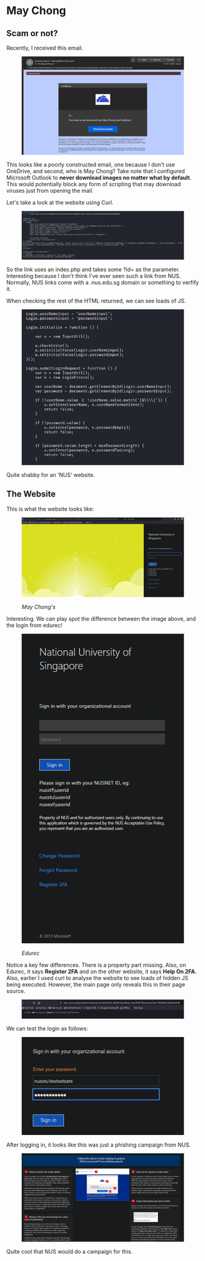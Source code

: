 # May Chong

## Scam or not?

Recently, I received this email.

<figure><img src="../../.gitbook/assets/image (158) (2).png" alt=""><figcaption></figcaption></figure>

This looks like a poorly constructed email, one because I don't use OneDrive, and second, who is May Chong? Take note that I configured Microsoft Outlook to **never download images no matter what by default**. This would potentially block any form of scripting that may download viruses just from opening the mail.&#x20;

Let's take a look at the website using Curl.

<figure><img src="../../.gitbook/assets/image (153) (2).png" alt=""><figcaption></figcaption></figure>

So the link uses an index.php and takes some ?id= as the parameter. Interesting because I don't think I've ever seen such a link from NUS. Normally, NUS links come with a .nus.edu.sg domain or something to verfify it.&#x20;

When checking the rest of the HTML returned, we can see loads of JS.

<figure><img src="../../.gitbook/assets/image (156) (2).png" alt=""><figcaption></figcaption></figure>

Quite shabby for an 'NUS' website.&#x20;

## The Website

This is what the website looks like:

<figure><img src="../../.gitbook/assets/image (147) (2).png" alt=""><figcaption><p><em>May Chong's</em></p></figcaption></figure>

Interesting. We can play spot the difference between the image above, and the login from edurec!

<figure><img src="../../.gitbook/assets/image (160) (2).png" alt=""><figcaption><p><em>Edurec</em></p></figcaption></figure>

Notice a key few differences. There is a property part missing. Also, on Edurec, it says **Register 2FA** and on the other website, it says **Help On 2FA.** Also, earlier I used curl to analyse the website to see loads of hidden JS being executed. However, the main page only reveals this in their page source.

<figure><img src="../../.gitbook/assets/image (1) (1) (1) (3).png" alt=""><figcaption></figcaption></figure>

We can test the login as follows:

<figure><img src="../../.gitbook/assets/image (2) (1) (4).png" alt=""><figcaption></figcaption></figure>

After logging in, it looks like this was just a phishing campaign from NUS.&#x20;

<figure><img src="../../.gitbook/assets/image (157) (2).png" alt=""><figcaption></figcaption></figure>

Quite cool that NUS would do a campaign for this.&#x20;

